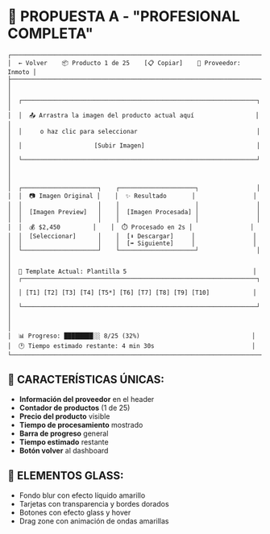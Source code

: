 # 🎨 PROPUESTA A - "PROFESIONAL COMPLETA"

```
┌─────────────────────────────────────────────────────────────────────┐
│  ← Volver    📦 Producto 1 de 25    [📋 Copiar]    🏢 Proveedor: Inmoto │
├─────────────────────────────────────────────────────────────────────┤
│                                                                     │
│  ┌─────────────────────────────────────────────────────────────────┐ │
│  │  📤 Arrastra la imagen del producto actual aquí                 │ │
│  │     o haz clic para seleccionar                                 │ │
│  │                    [Subir Imagen]                               │ │
│  └─────────────────────────────────────────────────────────────────┘ │
│                                                                     │
│  ┌─────────────────────┐    ┌─────────────────────┐                │
│  │  📷 Imagen Original │    │  ✨ Resultado       │                │
│  │                     │    │                     │                │
│  │  [Imagen Preview]   │    │  [Imagen Procesada] │                │
│  │                     │    │                     │                │
│  │  💰 $2,450         │    │  ⏱️ Procesado en 2s │                │
│  │  [Seleccionar]      │    │  [⬇️ Descargar]     │                │
│  │                     │    │  [➡️ Siguiente]     │                │
│  └─────────────────────┘    └─────────────────────┘                │
│                                                                     │
│  🎨 Template Actual: Plantilla 5                                   │
│  ┌─────────────────────────────────────────────────────────────────┐ │
│  │ [T1] [T2] [T3] [T4] [T5*] [T6] [T7] [T8] [T9] [T10]            │ │
│  └─────────────────────────────────────────────────────────────────┘ │
│                                                                     │
│  📊 Progreso: ████████░░ 8/25 (32%)                               │
│  🕐 Tiempo estimado restante: 4 min 30s                           │
└─────────────────────────────────────────────────────────────────────┘
```

## 🌟 CARACTERÍSTICAS ÚNICAS:
- **Información del proveedor** en el header
- **Contador de productos** (1 de 25)
- **Precio del producto** visible
- **Tiempo de procesamiento** mostrado
- **Barra de progreso** general
- **Tiempo estimado** restante
- **Botón volver** al dashboard

## 🎨 ELEMENTOS GLASS:
- Fondo blur con efecto líquido amarillo
- Tarjetas con transparencia y bordes dorados
- Botones con efecto glass y hover
- Drag zone con animación de ondas amarillas